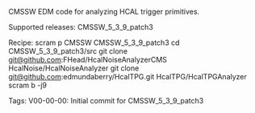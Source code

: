 CMSSW EDM code for analyzing HCAL trigger primitives.

Supported releases:
  CMSSW_5_3_9_patch3

Recipe:
  scram p CMSSW CMSSW_5_3_9_patch3
  cd CMSSW_5_3_9_patch3/src
  git clone git@github.com:FHead/HcalNoiseAnalyzerCMS HcalNoise/HcalNoiseAnalyzer
  git clone git@github.com:edmundaberry/HcalTPG.git HcalTPG/HcalTPGAnalyzer
  scram b -j9

Tags:
  V00-00-00: Initial commit for CMSSW_5_3_9_patch3